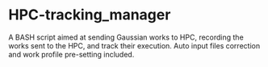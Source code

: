 # HPC-tracking_manager
A BASH script aimed at sending Gaussian works to HPC, recording the works sent to the HPC, and track their execution. Auto input files correction and work profile pre-setting included.
